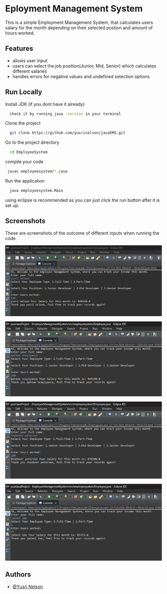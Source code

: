 
# Eployment Management System

This is a simple Employment Management System, that calculates users salary for the month depending on their selected postion and amount of hours worked.


## Features

- allows user input
- users can select the job position(Junior, Mid, Senior) which calculates different salaries
- handles errors for negative values and undefined selection options



## Run Locally

Install JDK (if you dont have it already)

```bash
  check it by running java -version in your terminal
```
Clone the project

```bash
  git clone https://github.com/yusrinelson/javaEMS.git
```

Go to the project directory

```bash
  cd EmployeeSystem
```

compile your code

```bash
 javac employeesystem/*.java
```

Run the application

```bash
  java employeesystem.Main
```
using eclipse is recommended as you can just click the run button after it is set up. 

## Screenshots
These are screenshots of the outcome of different inputs when running the code.

![console screenshot](https://github.com/yusrinelson/javaEMS/blob/main/EmployeeManagementSystem/position1.png)

![console screenshot](https://github.com/yusrinelson/javaEMS/blob/main/EmployeeManagementSystem/position2.png)

![console screenshot](https://github.com/yusrinelson/javaEMS/blob/main/EmployeeManagementSystem/position3.png)

![console screenshot](https://github.com/yusrinelson/javaEMS/blob/main/EmployeeManagementSystem/partTime.png)


## Authors

- [@Yusri Nelson](https://www.linkedin.com/in/yusri-nelson/)

